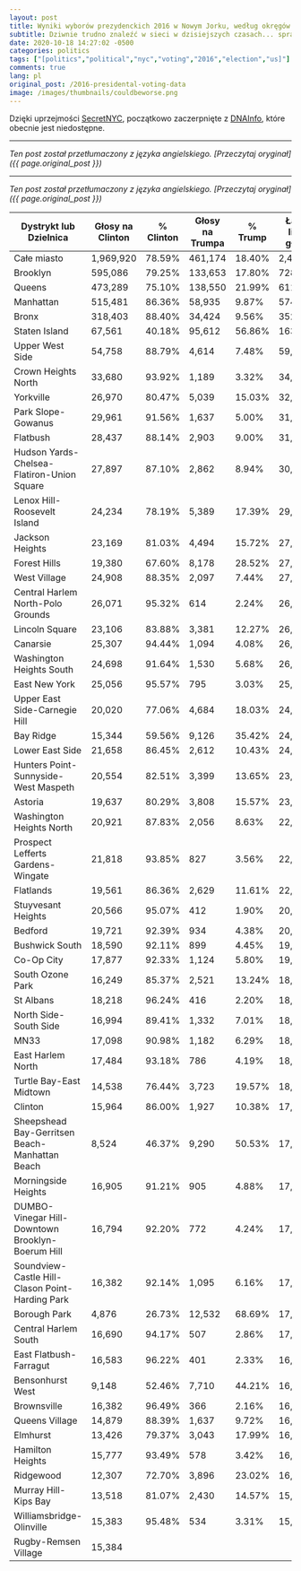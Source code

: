 ```yaml
---
layout: post
title: Wyniki wyborów prezydenckich 2016 w Nowym Jorku, według okręgów
subtitle: Dziwnie trudno znaleźć w sieci w dzisiejszych czasach... sprawdź sama.
date: 2020-10-18 14:27:02 -0500
categories: politics
tags: ["[politics","political","nyc","voting","2016","election","us]"]
comments: true
lang: pl
original_post: /2016-presidental-voting-data
image: /images/thumbnails/couldbeworse.png
---
```




Dzięki uprzejmości <a href="https://secretnyc.co/map-shows-nyc-neighborhood-voted/" target="_blank">SecretNYC</a>, początkowo zaczerpnięte z <a href="https://www.dnainfo.com/new-york/numbers/clinton-trump-president-vice-president-every-neighborhood-map-election-results-voting-general-primary-nyc/" target="_blank">DNAInfo</a>, które obecnie jest niedostępne.<!-- more -->
<table>
<thead>
  <tr>
    <th>Dystrykt lub Dzielnica</th>
    <th>Głosy na Clinton</th>
    <th>% Clinton</th>
    <th>Głosy na Trumpa</th>
    <th>% Trump</th>
    <th>Łączna liczba głosów</th>
  </tr>
</thead>
<tbody>
  <tr>
    <td>Całe miasto</td>
    <td>1,969,920</td>
    <td>78.59%</td>
    <td>461,174</td>
    <td>18.40%</td>
    <td>2,431,094</td>
  </tr>
  <tr>
    <td>Brooklyn</td>
    <td>595,086</td>
    <td>79.25%</td>
    <td>133,653</td>
    <td>17.80%</td>
    <td>728,739</td>
  </tr>
  <tr>
    <td>Queens</td>
    <td>473,289</td>
    <td>75.10%</td>
    <td>138,550</td>
    <td>21.99%</td>
    <td>611,839</td>
  </tr>
  <tr>
    <td>Manhattan</td>
    <td>515,481</td>
    <td>86.36%</td>
    <td>58,935</td>
    <td>9.87%</td>
    <td>574,416</td>
  </tr>
  <tr>
    <td>Bronx</td>
    <td>318,403</td>
    <td>88.40%</td>
    <td>34,424</td>
    <td>9.56%</td>
    <td>352,827</td>
  </tr>
  <tr>
    <td>Staten Island</td>
    <td>67,561</td>
    <td>40.18%</td>
    <td>95,612</td>
    <td>56.86%</td>
    <td>163,173</td>
  </tr>
  <tr>
    <td>Upper West Side</td>
    <td>54,758</td>
    <td>88.79%</td>
    <td>4,614</td>
    <td>7.48%</td>
    <td>59,372</td>
  </tr>
  <tr>
    <td>Crown Heights North</td>
    <td>33,680</td>
    <td>93.92%</td>
    <td>1,189</td>
    <td>3.32%</td>
    <td>34,869</td>
  </tr>
  <tr>
    <td>Yorkville</td>
    <td>26,970</td>
    <td>80.47%</td>
    <td>5,039</td>
    <td>15.03%</td>
    <td>32,009</td>
  </tr>
  <tr>
    <td>Park Slope-Gowanus</td>
    <td>29,961</td>
    <td>91.56%</td>
    <td>1,637</td>
    <td>5.00%</td>
    <td>31,598</td>
  </tr>
  <tr>
    <td>Flatbush</td>
    <td>28,437</td>
    <td>88.14%</td>
    <td>2,903</td>
    <td>9.00%</td>
    <td>31,340</td>
  </tr>
  <tr>
    <td>Hudson Yards-Chelsea-Flatiron-Union Square</td>
    <td>27,897</td>
    <td>87.10%</td>
    <td>2,862</td>
    <td>8.94%</td>
    <td>30,759</td>
  </tr>
  <tr>
    <td>Lenox Hill-Roosevelt Island</td>
    <td>24,234</td>
    <td>78.19%</td>
    <td>5,389</td>
    <td>17.39%</td>
    <td>29,623</td>
  </tr>
  <tr>
    <td>Jackson Heights</td>
    <td>23,169</td>
    <td>81.03%</td>
    <td>4,494</td>
    <td>15.72%</td>
    <td>27,663</td>
  </tr>
  <tr>
    <td>Forest Hills</td>
    <td>19,380</td>
    <td>67.60%</td>
    <td>8,178</td>
    <td>28.52%</td>
    <td>27,558</td>
  </tr>
  <tr>
    <td>West Village</td>
    <td>24,908</td>
    <td>88.35%</td>
    <td>2,097</td>
    <td>7.44%</td>
    <td>27,005</td>
  </tr>
  <tr>
    <td>Central Harlem North-Polo Grounds</td>
    <td>26,071</td>
    <td>95.32%</td>
    <td>614</td>
    <td>2.24%</td>
    <td>26,685</td>
  </tr>
  <tr>
    <td>Lincoln Square</td>
    <td>23,106</td>
    <td>83.88%</td>
    <td>3,381</td>
    <td>12.27%</td>
    <td>26,487</td>
  </tr>
  <tr>
    <td>Canarsie</td>
    <td>25,307</td>
    <td>94.44%</td>
    <td>1,094</td>
    <td>4.08%</td>
    <td>26,401</td>
  </tr>
  <tr>
    <td>Washington Heights South</td>
    <td>24,698</td>
    <td>91.64%</td>
    <td>1,530</td>
    <td>5.68%</td>
    <td>26,228</td>
  </tr>
  <tr>
    <td>East New York</td>
    <td>25,056</td>
    <td>95.57%</td>
    <td>795</td>
    <td>3.03%</td>
    <td>25,851</td>
  </tr>
  <tr>
    <td>Upper East Side-Carnegie Hill</td>
    <td>20,020</td>
    <td>77.06%</td>
    <td>4,684</td>
    <td>18.03%</td>
    <td>24,704</td>
  </tr>
  <tr>
    <td>Bay Ridge</td>
    <td>15,344</td>
    <td>59.56%</td>
    <td>9,126</td>
    <td>35.42%</td>
    <td>24,470</td>
  </tr>
  <tr>
    <td>Lower East Side</td>
    <td>21,658</td>
    <td>86.45%</td>
    <td>2,612</td>
    <td>10.43%</td>
    <td>24,270</td>
  </tr>
  <tr>
    <td>Hunters Point-Sunnyside-West Maspeth</td>
    <td>20,554</td>
    <td>82.51%</td>
    <td>3,399</td>
    <td>13.65%</td>
    <td>23,953</td>
  </tr>
  <tr>
    <td>Astoria</td>
    <td>19,637</td>
    <td>80.29%</td>
    <td>3,808</td>
    <td>15.57%</td>
    <td>23,445</td>
  </tr>
  <tr>
    <td>Washington Heights North</td>
    <td>20,921</td>
    <td>87.83%</td>
    <td>2,056</td>
    <td>8.63%</td>
    <td>22,977</td>
  </tr>
  <tr>
    <td>Prospect Lefferts Gardens-Wingate</td>
    <td>21,818</td>
    <td>93.85%</td>
    <td>827</td>
    <td>3.56%</td>
    <td>22,645</td>
  </tr>
  <tr>
    <td>Flatlands</td>
    <td>19,561</td>
    <td>86.36%</td>
    <td>2,629</td>
    <td>11.61%</td>
    <td>22,190</td>
  </tr>
  <tr>
    <td>Stuyvesant Heights</td>
    <td>20,566</td>
    <td>95.07%</td>
    <td>412</td>
    <td>1.90%</td>
    <td>20,978</td>
  </tr>
  <tr>
    <td>Bedford</td>
    <td>19,721</td>
    <td>92.39%</td>
    <td>934</td>
    <td>4.38%</td>
    <td>20,655</td>
  </tr>
  <tr>
    <td>Bushwick South</td>
    <td>18,590</td>
    <td>92.11%</td>
    <td>899</td>
    <td>4.45%</td>
    <td>19,489</td>
  </tr>
  <tr>
    <td>Co-Op City</td>
    <td>17,877</td>
    <td>92.33%</td>
    <td>1,124</td>
    <td>5.80%</td>
    <td>19,001</td>
  </tr>
  <tr>
    <td>South Ozone Park</td>
    <td>16,249</td>
    <td>85.37%</td>
    <td>2,521</td>
    <td>13.24%</td>
    <td>18,770</td>
  </tr>
  <tr>
    <td>St Albans</td>
    <td>18,218</td>
    <td>96.24%</td>
    <td>416</td>
    <td>2.20%</td>
    <td>18,634</td>
  </tr>
  <tr>
    <td>North Side-South Side</td>
    <td>16,994</td>
    <td>89.41%</td>
    <td>1,332</td>
    <td>7.01%</td>
    <td>18,326</td>
  </tr>
  <tr>
    <td>MN33</td>
    <td>17,098</td>
    <td>90.98%</td>
    <td>1,182</td>
    <td>6.29%</td>
    <td>18,280</td>
  </tr>
  <tr>
    <td>East Harlem North</td>
    <td>17,484</td>
    <td>93.18%</td>
    <td>786</td>
    <td>4.19%</td>
    <td>18,270</td>
  </tr>
  <tr>
    <td>Turtle Bay-East Midtown</td>
    <td>14,538</td>
    <td>76.44%</td>
    <td>3,723</td>
    <td>19.57%</td>
    <td>18,261</td>
  </tr>
  <tr>
    <td>Clinton</td>
    <td>15,964</td>
    <td>86.00%</td>
    <td>1,927</td>
    <td>10.38%</td>
    <td>17,891</td>
  </tr>
  <tr>
    <td>Sheepshead Bay-Gerritsen Beach-Manhattan Beach</td>
    <td>8,524</td>
    <td>46.37%</td>
    <td>9,290</td>
    <td>50.53%</td>
    <td>17,814</td>
  </tr>
  <tr>
    <td>Morningside Heights</td>
    <td>16,905</td>
    <td>91.21%</td>
    <td>905</td>
    <td>4.88%</td>
    <td>17,810</td>
  </tr>
  <tr>
    <td>DUMBO-Vinegar Hill-Downtown Brooklyn-Boerum Hill</td>
    <td>16,794</td>
    <td>92.20%</td>
    <td>772</td>
    <td>4.24%</td>
    <td>17,566</td>
  </tr>
  <tr>
    <td>Soundview-Castle Hill-Clason Point-Harding Park</td>
    <td>16,382</td>
    <td>92.14%</td>
    <td>1,095</td>
    <td>6.16%</td>
    <td>17,477</td>
  </tr>
  <tr>
    <td>Borough Park</td>
    <td>4,876</td>
    <td>26.73%</td>
    <td>12,532</td>
    <td>68.69%</td>
    <td>17,408</td>
  </tr>
  <tr>
    <td>Central Harlem South</td>
    <td>16,690</td>
    <td>94.17%</td>
    <td>507</td>
    <td>2.86%</td>
    <td>17,197</td>
  </tr>
  <tr>
    <td>East Flatbush-Farragut</td>
    <td>16,583</td>
    <td>96.22%</td>
    <td>401</td>
    <td>2.33%</td>
    <td>16,984</td>
  </tr>
  <tr>
    <td>Bensonhurst West</td>
    <td>9,148</td>
    <td>52.46%</td>
    <td>7,710</td>
    <td>44.21%</td>
    <td>16,858</td>
  </tr>
  <tr>
    <td>Brownsville</td>
    <td>16,382</td>
    <td>96.49%</td>
    <td>366</td>
    <td>2.16%</td>
    <td>16,748</td>
  </tr>
  <tr>
    <td>Queens Village</td>
    <td>14,879</td>
    <td>88.39%</td>
    <td>1,637</td>
    <td>9.72%</td>
    <td>16,516</td>
  </tr>
  <tr>
    <td>Elmhurst</td>
    <td>13,426</td>
    <td>79.37%</td>
    <td>3,043</td>
    <td>17.99%</td>
    <td>16,469</td>
  </tr>
  <tr>
    <td>Hamilton Heights</td>
    <td>15,777</td>
    <td>93.49%</td>
    <td>578</td>
    <td>3.42%</td>
    <td>16,355</td>
  </tr>
  <tr>
    <td>Ridgewood</td>
    <td>12,307</td>
    <td>72.70%</td>
    <td>3,896</td>
    <td>23.02%</td>
    <td>16,203</td>
  </tr>
  <tr>
    <td>Murray Hill-Kips Bay</td>
    <td>13,518</td>
    <td>81.07%</td>
    <td>2,430</td>
    <td>14.57%</td>
    <td>15,948</td>
  </tr>
  <tr>
    <td>Williamsbridge-Olinville</td>
    <td>15,383</td>
    <td>95.48%</td>
    <td>534</td>
    <td>3.31%</td>
    <td>15,917</td>
  </tr>
  <tr>
    <td>Rugby-Remsen Village</td>
    <td>15,384</td>

---

*Ten post został przetłumaczony z języka angielskiego. [Przeczytaj oryginał]({{ page.original_post }})*

---

*Ten post został przetłumaczony z języka angielskiego. [Przeczytaj oryginał]({{ page.original_post }})*